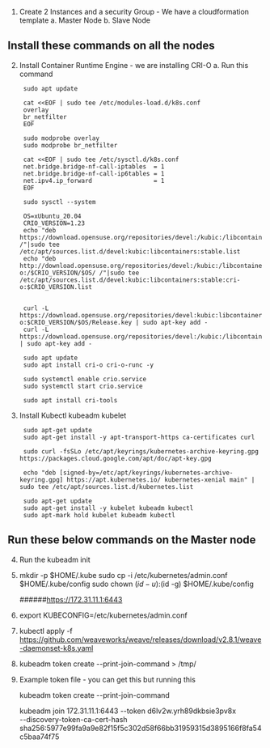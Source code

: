 1. Create 2 Instances and a security Group - We have a cloudformation template
    a. Master Node
    b. Slave Node

## Install these commands on all the nodes 

2. Install Container Runtime Engine - we are installing CRI-O
    a. Run this command 

        sudo apt update

        cat <<EOF | sudo tee /etc/modules-load.d/k8s.conf
        overlay
        br_netfilter
        EOF

        sudo modprobe overlay
        sudo modprobe br_netfilter

        cat <<EOF | sudo tee /etc/sysctl.d/k8s.conf
        net.bridge.bridge-nf-call-iptables  = 1
        net.bridge.bridge-nf-call-ip6tables = 1
        net.ipv4.ip_forward                 = 1
        EOF

        sudo sysctl --system

        OS=xUbuntu_20.04
        CRIO_VERSION=1.23
        echo "deb https://download.opensuse.org/repositories/devel:/kubic:/libcontainers:/stable/$OS/ /"|sudo tee /etc/apt/sources.list.d/devel:kubic:libcontainers:stable.list
        echo "deb http://download.opensuse.org/repositories/devel:/kubic:/libcontainers:/stable:/cri-o:/$CRIO_VERSION/$OS/ /"|sudo tee /etc/apt/sources.list.d/devel:kubic:libcontainers:stable:cri-o:$CRIO_VERSION.list


        curl -L https://download.opensuse.org/repositories/devel:kubic:libcontainers:stable:cri-o:$CRIO_VERSION/$OS/Release.key | sudo apt-key add -
        curl -L https://download.opensuse.org/repositories/devel:/kubic:/libcontainers:/stable/$OS/Release.key | sudo apt-key add -

        sudo apt update
        sudo apt install cri-o cri-o-runc -y 

        sudo systemctl enable crio.service
        sudo systemctl start crio.service  

        sudo apt install cri-tools


3. Install Kubectl kubeadm kubelet     

        sudo apt-get update
        sudo apt-get install -y apt-transport-https ca-certificates curl

        sudo curl -fsSLo /etc/apt/keyrings/kubernetes-archive-keyring.gpg https://packages.cloud.google.com/apt/doc/apt-key.gpg

        echo "deb [signed-by=/etc/apt/keyrings/kubernetes-archive-keyring.gpg] https://apt.kubernetes.io/ kubernetes-xenial main" | sudo tee /etc/apt/sources.list.d/kubernetes.list

        sudo apt-get update
        sudo apt-get install -y kubelet kubeadm kubectl
        sudo apt-mark hold kubelet kubeadm kubectl


## Run these below commands on the Master node

4. Run the kubeadm init 

5. mkdir -p $HOME/.kube
   sudo cp -i /etc/kubernetes/admin.conf $HOME/.kube/config
   sudo chown $(id -u):$(id -g) $HOME/.kube/config

   ######https://172.31.11.1:6443

6. export KUBECONFIG=/etc/kubernetes/admin.conf

7. kubectl apply -f https://github.com/weaveworks/weave/releases/download/v2.8.1/weave-daemonset-k8s.yaml

8. kubeadm token create --print-join-command > /tmp/

9. Example token file - you can get this but running this 

    kubeadm token create --print-join-command

    kubeadm join 172.31.11.1:6443 --token d6lv2w.yrh89dkbsie3pv8x \
	--discovery-token-ca-cert-hash sha256:5977e99fa9a9e82f15f5c302d58f66bb31959315d3895166f8fa54c5baa74f75

